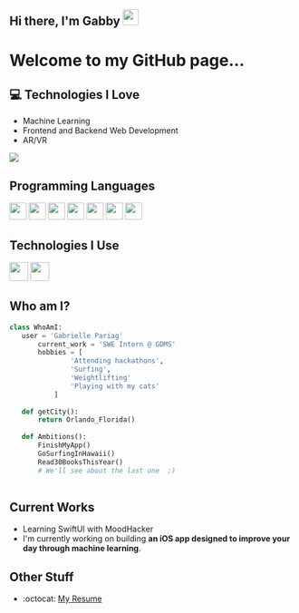 ## Hi there, I'm Gabby  <img src="https://media.giphy.com/media/hvRJCLFzcasrR4ia7z/giphy.gif" width="28px" height="28px">

<h1>Welcome to my GitHub page...</h1> 

## :computer: Technologies I Love
* Machine Learning
* Frontend and Backend Web Development
* AR/VR

<img src = "https://github-readme-stats.vercel.app/api/top-langs/?username=GabriellePariag&layout=compact">

## Programming Languages
<img src='https://github.com/MarikIshtar007/MarikIshtar007/blob/master/images/java.svg' width='30'/> <img src = 'https://github.com/MarikIshtar007/MarikIshtar007/blob/master/images/js.svg' width='30'/> <img src = 'https://github.com/MarikIshtar007/MarikIshtar007/blob/master/images/python2.png' height='30'/>  <img src = 'https://github.com/MarikIshtar007/MarikIshtar007/blob/master/images/html.svg' width='30'/> <img src = 'https://github.com/MarikIshtar007/MarikIshtar007/blob/master/images/css.svg' width='30'/> <img src = 'https://github.com/MarikIshtar007/MarikIshtar007/blob/master/images/c-original.svg' width='30'/>
 <img src = 'https://github.com/MarikIshtar007/MarikIshtar007/blob/master/images/sql.svg' width='30'/> 
 
 ## Technologies I Use
 <img src = 'https://github.com/MarikIshtar007/MarikIshtar007/blob/master/images/nodejs.svg' width='33'/> <img src = 'https://github.com/MarikIshtar007/MarikIshtar007/blob/master/images/react.svg' width='33'/>
 
 ## Who am I?
 ```python
 class WhoAmI:
 	user = 'Gabrielle Pariag'
		current_work = 'SWE Intern @ GDMS'
		hobbies = [
				'Attending hackathons',
				'Surfing',
				'Weightlifting'
				'Playing with my cats'
			]
	
	def getCity():
		return Orlando_Florida()
	
	def Ambitions():
		FinishMyApp()
		GoSurfingInHawaii()
		Read30BooksThisYear()
		# We'll see about the last one  ;)
	
 ```
 
## Current Works
 * Learning SwiftUI with MoodHacker
 * I'm currently working on building **an iOS app designed to improve your day through machine learning**.
 
## Other Stuff
  - :octocat: [My Resume](https://drive.google.com/file/d/1stNekivP7MKNfT8rXrCENjSh55Q1eqYR/view?usp=drive_link)
 

